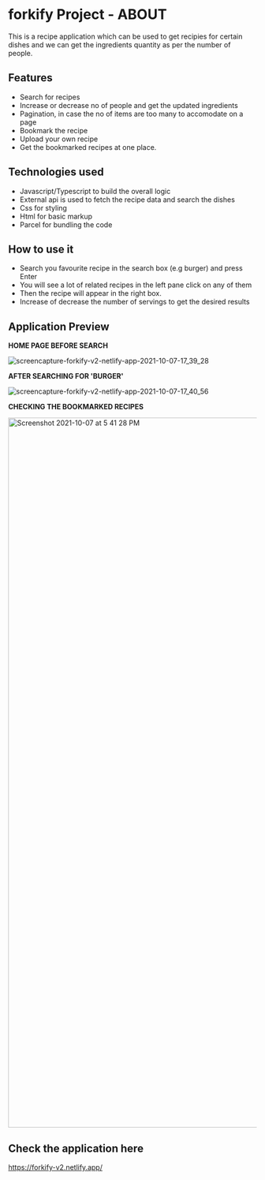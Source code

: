 # forkify Project - ABOUT

This is a recipe application which can be used to get recipies for certain dishes and we can get the ingredients quantity as per the number of people.

## Features

- Search for recipes
- Increase or decrease no of people and get the updated ingredients 
- Pagination, in case the no of items are too many to accomodate on a page
- Bookmark the recipe
- Upload your own recipe
- Get the bookmarked recipes at one place.

## Technologies used

- Javascript/Typescript to build the overall logic
- External api is used to fetch the recipe data and search the dishes
- Css for styling
- Html for basic markup
- Parcel for bundling the code

## How to use it

- Search you favourite recipe in the search box (e.g burger) and press Enter
- You will see a lot of related recipes in the left pane click on any of them
- Then the recipe will appear in the right box.
- Increase of decrease the number of servings to get the desired results

## Application Preview

<b> HOME PAGE BEFORE SEARCH </b>

![screencapture-forkify-v2-netlify-app-2021-10-07-17_39_28](https://user-images.githubusercontent.com/59523944/136381356-e6355550-e1a9-4995-98c1-8ff20a354b4c.png)


<b> AFTER SEARCHING FOR 'BURGER' </b>

![screencapture-forkify-v2-netlify-app-2021-10-07-17_40_56](https://user-images.githubusercontent.com/59523944/136381482-e9b8d1c1-0757-4da1-851d-942edf67cf20.png)

<b> CHECKING THE BOOKMARKED RECIPES </b>

<img width="1440" alt="Screenshot 2021-10-07 at 5 41 28 PM" src="https://user-images.githubusercontent.com/59523944/136381544-2bcc1671-df66-4a38-ba11-54517c2cf4b6.png">

## Check the application here

https://forkify-v2.netlify.app/


